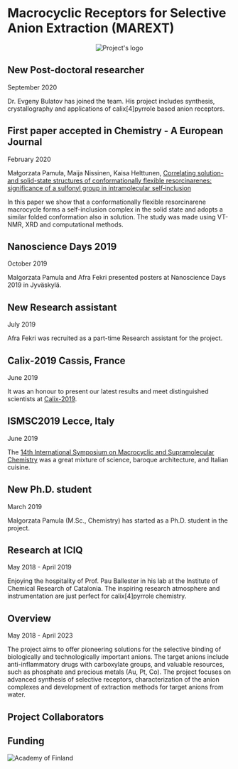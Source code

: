 # Macrocyclic Receptors for Selective Anion Extraction (MAREXT)

<p style="text-align:center">
    <img :src="$withBase('/logo.png')" alt="Project's logo">
</p>

## New Post-doctoral researcher

<Calendar/> September 2020

Dr. Evgeny Bulatov has joined the team. His project includes synthesis, crystallography and applications of calix[4]pyrrole based anion receptors.

<Portrait src="Evgeny-Bulatov.jpg" alt="Portrait of Evgeny Bulatov" />

## First paper accepted in Chemistry - A European Journal

<Calendar/> February 2020

Małgorzata Pamuła, Maija Nissinen, Kaisa Helttunen, [Correlating solution- and solid-state structures of conformationally flexible resorcinarenes: significance of a sulfonyl group in intramolecular self‐inclusion](https://doi.org/10.1002/chem.201905211)

<Portrait src="17.png" alt="Chem. Eur. J. 2020" />

In this paper we show that a conformationally flexible resorcinarene macrocycle forms a self-inclusion complex in the solid state and adopts a similar folded conformation also in solution. The study was made using VT-NMR, XRD and computational methods.


## Nanoscience Days 2019

<Calendar/> October 2019

Malgorzata Pamula and Afra Fekri presented posters at Nanoscience Days 2019 in Jyväskylä.

<Portrait src="NSDays-2019-2-crop.jpg" alt="Afra's poster at Nanoscience Days" />


## New Research assistant

<Calendar/> July 2019

Afra Fekri was recruited as a part-time Research assistant for the project.

<Portrait src="Afra-Fekri.jpg" alt="Portrait of Afra Fekri" />


## Calix-2019 Cassis, France

<Calendar/> June 2019

It was an honour to present our latest results and meet distinguished scientists at [Calix-2019](http://www.cinam.univ-mrs.fr/calix2019/index.php?page=Accueil).

<Portrait src="poster-Calix2019.jpg" alt="Poster at Calix-2019" />

## ISMSC2019 Lecce, Italy

<Calendar/> June 2019

The [14th International Symposium on Macrocyclic and Supramolecular Chemistry](https://ismsc2019.eu/#) was a great mixture of science, baroque architecture, and Italian cuisine.

<Portrait src="poster-ISMSC.jpg" alt="Poster at ISMSC" />

## New Ph.D. student

<Calendar/> March 2019

Malgorzata Pamula (M.Sc., Chemistry) has started as a Ph.D. student in the project.

<Portrait src="MPamula.jpg" alt="Portrait of Malgorzata Pamula" />

## Research at ICIQ

<Calendar/> May 2018 - April 2019

Enjoying the hospitality of Prof. Pau Ballester in his lab at the Institute of Chemical Research of Catalonia. The inspiring research atmosphere and instrumentation are just perfect for calix[4]pyrrole chemistry. 

<Portrait src="KHelttunen.jpg" alt="Portrait at ICIQ" />

## Overview

<Calendar/> May 2018 - April 2023

The project aims to offer pioneering solutions for the selective binding of biologically and technologically important anions. The target anions include anti-inflammatory drugs with carboxylate groups, and valuable resources, such as phosphate and precious metals (Au, Pt, Co). The project focuses on advanced synthesis of selective receptors, characterization of the anion complexes and development of extraction methods for target anions from water.

## Project Collaborators

  <Item
      src="../logo/iciq.png"
      alt="ICIQ"
      href="https://group.ballester.me"
      header="Prof. Pablo Ballester"
      text="ICREA research professor at the Institute of Chemical Research of Catalonia, ICIQ"
  />
  <Item
      src="../logo/gu.gif"
      alt="University of Gothenburg"
      href="http://cmb.gu.se/english/about_us/staff?languageId=100001&userId=xbjohq"
      header="Prof. Johan Bergenholtz"
      text="University of Gothenburg"
  />

## Funding

<p style="width:300px">
    <img :src="$withBase('/logo/aka.png')" alt="Academy of Finland">
</p>
